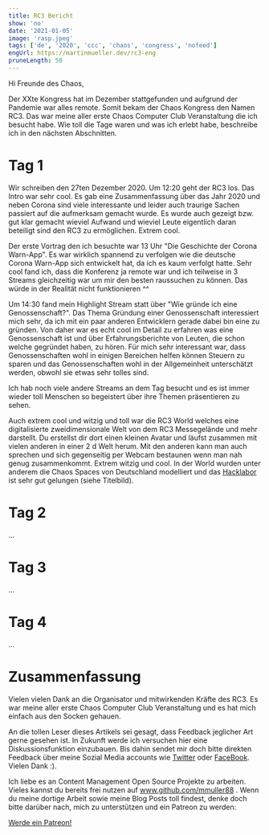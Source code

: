 ```yaml
---
title: RC3 Bericht
show: 'no'
date: '2021-01-05'
image: 'rasp.jpeg'
tags: ['de', '2020', 'ccc', 'chaos', 'congress', 'nofeed']
engUrl: https://martinmueller.dev/rc3-eng
pruneLength: 50
---
```


Hi Freunde des Chaos,

Der XXte Kongress hat im Dezember stattgefunden und aufgrund der Pandemie war alles remote. Somit bekam der Chaos Kongress den Namen RC3. Das war meine aller erste Chaos Computer Club Veranstaltung die ich besucht habe. Wie toll die Tage waren und was ich erlebt habe, beschreibe ich in den nächsten Abschnitten.

# Tag 1
Wir schreiben den 27ten Dezember 2020. Um 12:20 geht der RC3 los. Das Intro war sehr cool. Es gab eine Zusammenfassung über das Jahr 2020 und neben Corona sind viele interessante und leider auch traurige Sachen passiert auf die aufmerksam gemacht wurde. Es wurde auch gezeigt bzw. gut klar gemacht wieviel Aufwand und wieviel Leute eigentlich daran beteiligt sind den RC3 zu ermöglichen. Extrem cool.

Der erste Vortrag den ich besuchte war 13 Uhr "Die Geschichte der Corona Warn-App". Es war wirklich spannend zu verfolgen wie die deutsche Corona Warn-App sich entwickelt hat, da ich es kaum verfolgt hatte. Sehr cool fand ich, dass die Konferenz ja remote war und ich teilweise in 3 Streams gleichzeitig war um mir den besten raussuchen zu können. Das würde in der Realität nicht funktionieren ^^

Um 14:30 fand mein Highlight Stream statt über "Wie gründe ich eine Genossenschaft?". Das Thema Gründung einer Genossenschaft interessiert mich sehr, da ich mit ein paar anderen Entwicklern gerade dabei bin eine zu gründen. Von daher war es echt cool im Detail zu erfahren was eine Genossenschaft ist und über Erfahrungsberichte von Leuten, die schon welche gegründet haben, zu hören. Für mich sehr interessant war, dass Genossenschaften wohl in einigen Bereichen helfen können Steuern zu sparen und das Genossenschaften wohl in der Allgemeinheit unterschätzt werden, obwohl sie etwas sehr tolles sind.

Ich hab noch viele andere Streams an dem Tag besucht und es ist immer wieder toll Menschen so begeistert über ihre Themen präsentieren zu sehen.

Auch extrem cool und witzig und toll war die RC3 World welches eine digitalisierte zweidimensionale Welt von dem RC3 Messegelände und mehr darstellt. Du erstellst dir dort einen kleinen Avatar und läufst zusammen mit vielen anderen in einer 2 d Welt herum. Mit den anderen kann man auch sprechen und sich gegenseitig per Webcam bestaunen wenn man nah genug zusammenkommt. Extrem witzig und cool. In der World wurden unter anderem die Chaos Spaces von Deutschland modelliert und das [Hacklabor](https://hacklabor.de) ist sehr gut gelungen (siehe Titelbild).

# Tag 2
...

# Tag 3
...

# Tag 4
...

# Zusammenfassung
Vielen vielen Dank an die Organisator und mitwirkenden Kräfte des RC3. Es war meine aller erste Chaos Computer Club Veranstaltung und es hat mich einfach aus den Socken gehauen.

An die tollen Leser dieses Artikels sei gesagt, dass Feedback jeglicher Art gerne gesehen ist. In Zukunft werde ich versuchen hier eine Diskussionsfunktion einzubauen. Bis dahin sendet mir doch bitte direkten Feedback über meine Sozial Media accounts wie [Twitter](https://twitter.com/MartinMueller_) oder [FaceBook](https://www.facebook.com/martin.muller.10485). Vielen Dank :).

Ich liebe es an Content Management Open Source Projekte zu arbeiten. Vieles kannst du bereits frei nutzen auf www.github.com/mmuller88 . Wenn du meine dortige Arbeit sowie meine Blog Posts toll findest, denke doch bitte darüber nach, mich zu unterstützen und ein Patreon zu werden:

<a href="https://www.patreon.com/bePatron?u=29010217" data-patreon-widget-type="become-patron-button">Werde ein Patreon!</a><script async src="https://c6.patreon.com/becomePatronButton.bundle.js"></script>